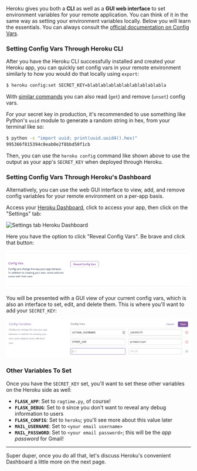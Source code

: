 Heroku gives you both a **CLI** as well as a **GUI web interface** to set environment variables for your remote application. You can think of it in the same way as setting your environment variables locally. Below you will learn the essentials. You can always consult the <a href="https://devcenter.heroku.com/articles/config-vars" target="_blank">official documentation on Config Vars</a>.

### Setting Config Vars Through Heroku CLI

After you have the Heroku CLI successfully installed and created your Heroku app, you can quickly set config vars in your remote environment similarly to how you would do that locally using `export`:

```bash
$ heroku config:set SECRET_KEY=blablablablablablablablablabla
```

With <a href="https://devcenter.heroku.com/articles/config-vars#using-the-heroku-cli" target="_blank">similar commands</a> you can also read (`get`) and remove (`unset`) config vars.

For your secret key in production, it's recommended to use something like Python's `uuid` module to generate a random string in hex, from your terminal like so:

```bash
$ python -c "import uuid; print(uuid.uuid4().hex)"
995366f815394c0eab0e2f8bbd50f1cb
```

Then, you can use the `heroku config` command like shown above to use the output as your app's `SECRET_KEY` when deployed through Heroku.

### Setting Config Vars Through Heroku's Dashboard

Alternatively, you can use the web GUI interface to view, add, and remove config variables for your remote environment on a per-app basis.

Access your <a href="https://dashboard.heroku.com/" target="_blank">Heroku Dashboard</a>, click to access your app, then click on the "Settings" tab:

<img alt="Settings tab Heroku Dashboard" title="Settings tab Heroku Dashboard" class="img-responsive cn_image" src="https://github.com/CodingNomads/static/blob/main/flask-webdev/imgs/config_vars_setting.png?raw=true">

Here you have the option to click "Reveal Config Vars". Be brave and click that button:

<img alt="Reveal Config Vars button" title="Reveal Config Vars button" class="img-responsive cn_image" src="https://github.com/CodingNomads/static/blob/main/flask-webdev/imgs/config_vars_reveal.png?raw=true">

You will be presented with a GUI view of your current config vars, which is also an interface to set, edit, and delete them. This is where you'll want to add your `SECRET_KEY`:

<img alt="Config Vars Heroku Dashboard" title="Config Vars Heroku Dashboard" class="img-responsive cn_image" src="https://github.com/CodingNomads/static/blob/main/flask-webdev/imgs/config_vars.jpg?raw=true">

### Other Variables To Set

Once you have the `SECRET_KEY` set, you'll want to set these other variables on the Heroku side as well:

- **`FLASK_APP`**: Set to `ragtime.py`, of course!
- **`FLASK_DEBUG`**: Set to `0` since you don't want to reveal any debug information to users
- **`FLASK_CONFIG`**: Set to `heroku`; you'll see more about this value later
- **`MAIL_USERNAME`**: Set to `<your email username>`
- **`MAIL_PASSWORD`**: Set to `<your email password>`; this will be the *app password* for Gmail!

___

Super duper, once you do all that, let's discuss Heroku's convenient Dashboard a little more on the next page.
